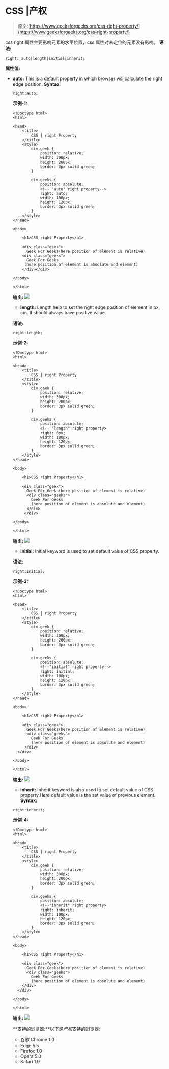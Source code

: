 # CSS |产权

> 原文:[https://www.geeksforgeeks.org/css-right-property/](https://www.geeksforgeeks.org/css-right-property/)

css right 属性主要影响元素的水平位置，css 属性对未定位的元素没有影响。
**语法:**

```
right: auto|length|initial|inherit;
```

**属性值:**

*   **auto:** This is a default property in which browser will calculate the right edge position.
    **Syntax:**

    ```
    right:auto;
    ```

    **示例-1:**

    ```
    <!Doctype html>
    <html>

    <head>
        <title>
            CSS | right Property
        </title>
        <style>
            div.geek {
                position: relative;
                width: 300px;
                height: 200px;
                border: 3px solid green;
            }

            div.geeks {
                position: absolute;
                <!-- "auto" right property--> 
                right: auto;
                width: 100px;
                height: 120px;
                border: 3px solid green;
            }
        </style>
    </head>

    <body>

        <h1>CSS right Property</h1>

        <div class="geek">
          Geek For Geeks(here position of element is relative)
        <div class="geeks">
          Geek For Geeks
         (here position of element is absolute and element)
        </div></div>

    </body>

    </html>
    ```

    **输出:**
    ![](img/c35cff2f8b20c179106cbe9f4b50d5ca.png)

    *   **length:** Length help to set the right edge position of element in px, cm. It should always have positive value.

    **语法:**

    ```
    right:length;
    ```

    **示例-2:**

    ```
    <!Doctype html>
    <html>

    <head>
        <title>
            CSS | right Property
        </title>
        <style>
            div.geek {
                position: relative;
                width: 300px;
                height: 200px;
                border: 3px solid green;
            }

            div.geeks {
                position: absolute;
                <!-- "length" right property>
                right: 0px;
                width: 100px;
                height: 120px;
                border: 3px solid green;
            }
        </style>
    </head>

    <body>

        <h1>CSS right Property</h1>

        <div class="geek">
          Geek For Geeks(here position of element is relative)
          <div class="geeks">
            Geek For Geeks
            (here position of element is absolute and element)
          </div>
         </div>

    </body>

    </html>
    ```

    **输出:**
    ![](img/07c595a2fafb2f8e3714ba442909c4f9.png)

    *   **initial:** Initial keyword is used to set default value of CSS property.

    **语法:**

    ```
    right:initial;
    ```

    **示例-3:**

    ```
    <!Doctype html>
    <html>

    <head>
        <title>
            CSS | right Property
        </title>
        <style>
            div.geek {
                position: relative;
                width: 300px;
                height: 200px;
                border: 3px solid green;
            }

            div.geeks {
                position: absolute;
                <!--"initial" right property--> 
                right: initial;
                width: 100px;
                height: 120px;
                border: 3px solid green;
            }
        </style>
    </head>

    <body>

        <h1>CSS right Property</h1>

        <div class="geek">
          Geek For Geeks(here position of element is relative)
          <div class="geeks">
            Geek For Geeks
            (here position of element is absolute and element)
         </div>
      </div>

    </body>

    </html>
    ```

    **输出:**
    ![](img/dc00a7db03160674b5dbe158f29a4b58.png)

    *   **inherit:** Inherit keyword is also used to set default value of CSS property.Here default value is the set value of previous element.
    **Syntax:**

    ```
    right:inherit;
    ```

    **示例-4:**

    ```
    <!Doctype html>
    <html>

    <head>
        <title>
            CSS | right Property
        </title>
        <style>
            div.geek {
                position: relative;
                width: 300px;
                height: 200px;
                border: 3px solid green;
            }

            div.geeks {
                position: absolute;
                <!--"inherit" right property>
                right: inherit;
                width: 100px;
                height: 120px;
                border: 3px solid green;
            }
        </style>
    </head>

    <body>

        <h1>CSS right Property</h1>

        <div class="geek">
          Geek For Geeks(here position of element is relative)
          <div class="geeks">
            Geek For Geeks
            (here position of element is absolute and element)
        </div>
      </div>

    </body>

    </html>
    ```

    **输出:**
    ![](img/dc00a7db03160674b5dbe158f29a4b58.png)

    **支持的浏览器:**以下是*产权*支持的浏览器:

    *   谷歌 Chrome 1.0
    *   Edge 5.5
    *   Firefox 1.0
    *   Opera 5.0
    *   Safari 1.0